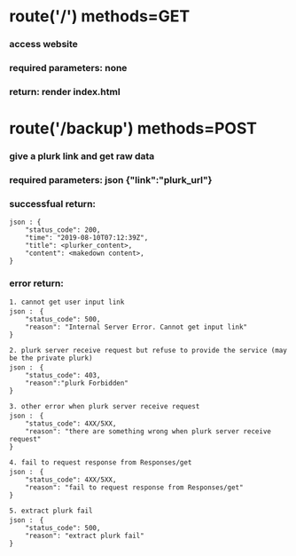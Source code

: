# route('/') methods=GET 
### access website 
### **required parameters:** none
### **return:** render index.html

# route('/backup') methods=POST
### give a plurk link and get raw data
### **required parameters:** json {"link":"plurk_url"} 
### **successfual return:** 
    json : {
        "status_code": 200,
        "time": "2019-08-10T07:12:39Z",
        "title": <plurker_content>,
        "content": <makedown content>,
    }

### **error return:**
    1. cannot get user input link
    json :　{
        "status_code": 500, 
        "reason": "Internal Server Error. Cannot get input link"
    }

    2. plurk server receive request but refuse to provide the service (may be the private plurk)
    json :　{    
        "status_code": 403, 
        "reason":"plurk Forbidden"
    } 

    3. other error when plurk server receive request
    json :　{    
        "status_code": 4XX/5XX, 
        "reason": "there are something wrong when plurk server receive request"
    } 

    4. fail to request response from Responses/get
    json :　{    
        "status_code": 4XX/5XX,
        "reason": "fail to request response from Responses/get"
    }

    5. extract plurk fail
    json :　{
        "status_code": 500,
        "reason": "extract plurk fail"
    }
    